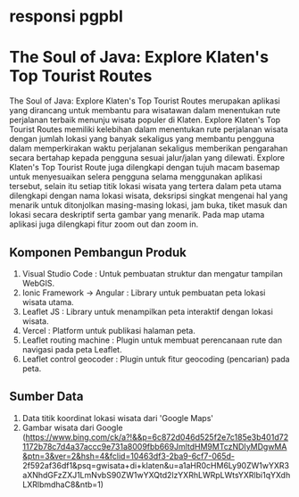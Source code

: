 # responsi pgpbl

# The Soul of Java: Explore Klaten's Top Tourist Routes

The Soul of Java: Explore Klaten's Top Tourist Routes merupakan aplikasi yang dirancang untuk membantu para wisatawan dalam menentukan rute perjalanan terbaik menunju wisata populer di Klaten. Explore Klaten's Top Tourist Routes memiliki kelebihan dalam menentukan rute perjalanan wisata dengan jumlah lokasi yang banyak sekaligus yang membantu pengguna dalam memperkirakan waktu perjalanan sekaligus memberikan pengarahan secara bertahap kepada pengguna sesuai jalur/jalan yang dilewati. Explore Klaten's Top Tourist Route juga dilengkapi dengan tujuh macam basemap untuk menyesuaikan selera pengguna selama menggunakan aplikasi tersebut, selain itu setiap titik lokasi wisata yang tertera dalam peta utama dilengkapi dengan nama lokasi wisata, deksripsi singkat mengenai hal yang menarik untuk ditonjolkan masing-masing lokasi, jam buka, tiket masuk dan lokasi secara deskriptif serta gambar yang menarik. Pada map utama aplikasi juga dilengkapi fitur zoom out dan zoom in.


## Komponen Pembangun Produk

1.   Visual Studio Code         : Untuk pembuatan struktur dan mengatur tampilan WebGIS.
2.	 Ionic Framework → Angular  : Library untuk pembuatan peta lokasi wisata utama.
3.	 Leaflet JS                 : Library untuk menampilkan peta interaktif dengan lokasi wisata.
4.	 Vercel                     : Platform untuk publikasi halaman peta.
5.	 Leaflet routing machine    : Plugin untuk membuat perencanaan rute dan navigasi pada peta Leaflet.
6.	 Leaflet control geocoder   : Plugin untuk fitur geocoding (pencarian) pada peta.
   

## Sumber Data
1.	Data titik koordinat lokasi wisata dari 'Google Maps'
2.  Gambar wisata dari Google (https://www.bing.com/ck/a?!&&p=6c872d046d525f2e7c185e3b401d721172b78c7d4a37accc9e731a8009fbb669JmltdHM9MTczNDIyMDgwMA&ptn=3&ver=2&hsh=4&fclid=10463df3-2ba9-6cf7-065d- 
    2f592af36df1&psq=gwisata+di+klaten&u=a1aHR0cHM6Ly90ZW1wYXR3aXNhdGFzZXJ1LmNvbS90ZW1wYXQtd2lzYXRhLWRpLWtsYXRlbi1qYXdhLXRlbmdhaC8&ntb=1)
   
